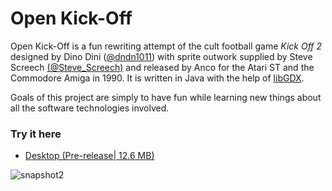 # Open Kick-Off

Open Kick-Off is a fun rewriting attempt of the cult football game *Kick Off 2* designed by Dino Dini ([@dndn1011](https://twitter.com/dndn1011)) with sprite outwork supplied by Steve Screech [(@Steve_Screech)](https://twitter.com/steve_screech) and released by Anco for the Atari ST and the Commodore Amiga in 1990. It is written in Java with the help of [libGDX](https://libgdx.badlogicgames.com/).

Goals of this project are simply to have fun while learning new things about all the software technologies involved.

### Try it here 
* [Desktop (Pre-release| 12.6 MB)](https://github.com/ssenegas/kickoff/releases/download/v0.3/openkickoff-0.3.jar)

![snapshot2](https://user-images.githubusercontent.com/9662172/39470980-0051a248-4d41-11e8-9a60-182320e25b57.PNG)
